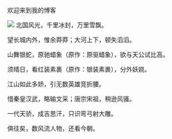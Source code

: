 欢迎来到我的博客


![](https://qgt-style.oss-cn-hangzhou.aliyuncs.com/newcoursep4/g1/g1-2-2/tenor.gif)
北国风光，千里冰封，万里雪飘。

望长城内外，惟余莽莽；大河上下，顿失滔滔。

山舞银蛇，原驰蜡象（原作：原驱蜡象），欲与天公试比高。

须晴日，看红装素裹（原作：银装素裹），分外妖娆。

江山如此多娇，引无数英雄竞折腰。

惜秦皇汉武，略输文采；唐宗宋祖，稍逊风骚。

一代天骄，成吉思汗，只识弯弓射大雕。

俱往矣，数风流人物，还看今朝。
